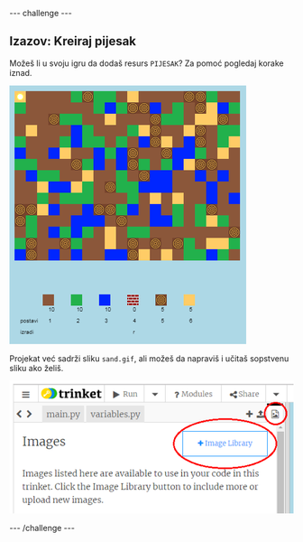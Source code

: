 \--- challenge \---

## Izazov: Kreiraj pijesak

Možeš li u svoju igru da dodaš resurs `PIJESAK`? Za pomoć pogledaj korake iznad.

![screenshot](images/craft-sand.png)

Projekat već sadrži sliku `sand.gif`, ali možeš da napraviš i učitaš sopstvenu sliku ako želiš.

![screenshot](images/craft-upload.png)

\--- /challenge \---